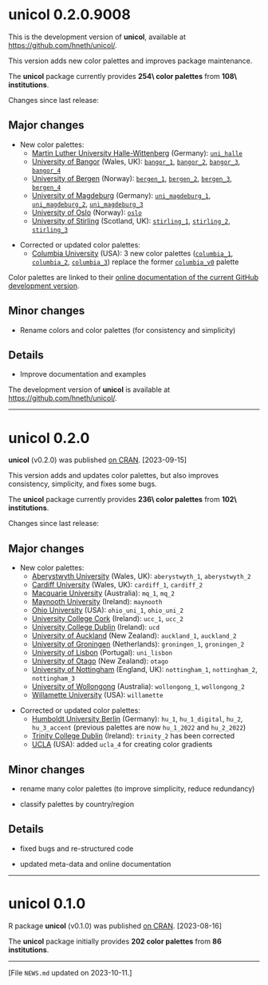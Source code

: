 
# unicol 0.2.0.9008

<!-- Development version:  --> 

This is the development version of **unicol**, available at <https://github.com/hneth/unicol/>.

This version adds new color palettes and improves package maintenance.

The **unicol** package currently provides **254\ color palettes** from **108\ institutions**. 


<!-- Log of changes: --> 

Changes since last release: 

<!-- Major changes: --> 

## Major changes 

<!-- Additions: --> 

- New color palettes: 
    - [Martin Luther University Halle-Wittenberg](https://www.uni-halle.de) (Germany):
    [`uni_halle`](https://hneth.github.io/unicol/dev/reference/uni_halle.html)
    - [University of Bangor](https://www.bangor.ac.uk) (Wales, UK): 
    [`bangor_1`](https://hneth.github.io/unicol/dev/reference/bangor_1.html),
    [`bangor_2`](https://hneth.github.io/unicol/dev/reference/bangor_2.html),
    [`bangor_3`](https://hneth.github.io/unicol/dev/reference/bangor_3.html),
    [`bangor_4`](https://hneth.github.io/unicol/dev/reference/bangor_4.html)
    - [University of Bergen](https://www.uib.no) (Norway): 
    [`bergen_1`](https://hneth.github.io/unicol/dev/reference/bergen_1.html), 
    [`bergen_2`](https://hneth.github.io/unicol/dev/reference/bergen_2.html), 
    [`bergen_3`](https://hneth.github.io/unicol/dev/reference/bergen_3.html), 
    [`bergen_4`](https://hneth.github.io/unicol/dev/reference/bergen_4.html) 
    - [University of Magdeburg](https://www.ovgu.de) (Germany): 
    [`uni_magdeburg_1`](https://hneth.github.io/unicol/dev/reference/uni_magdeburg_1.html),
    [`uni_magdeburg_2`](https://hneth.github.io/unicol/dev/reference/uni_magdeburg_2.html),
    [`uni_magdeburg_3`](https://hneth.github.io/unicol/dev/reference/uni_magdeburg_3.html)
    - [University of Oslo](https://www.uio.no) (Norway): 
    [`oslo`](https://hneth.github.io/unicol/dev/reference/oslo.html) 
    - [University of Stirling](https://www.stir.ac.uk) (Scotland, UK): 
    [`stirling_1`](https://hneth.github.io/unicol/dev/reference/stirling_1.html),
    [`stirling_2`](https://hneth.github.io/unicol/dev/reference/stirling_2.html),
    [`stirling_3`](https://hneth.github.io/unicol/dev/reference/stirling_3.html)


<!-- Corrections and updates: --> 

- Corrected or updated color palettes: 
    - [Columbia University](https://www.columbia.edu) (USA): 3 new color palettes 
    ([`columbia_1`](https://hneth.github.io/unicol/dev/reference/columbia_1.html),
    [`columbia_2`](https://hneth.github.io/unicol/dev/reference/columbia_2.html),
    [`columbia_3`](https://hneth.github.io/unicol/dev/reference/columbia_3.html)) replace the former 
    [`columbia_v0`](https://hneth.github.io/unicol/dev/reference/columbia_v0.html) palette    


Color palettes are linked to their [online documentation of the current GitHub development version](https://hneth.github.io/unicol/dev/).

<!-- Minor changes: --> 

## Minor changes 

- Rename colors and color palettes (for consistency and simplicity)


<!-- Details:  --> 

## Details 

- Improve documentation and examples


<!-- Development version:  --> 

The development version of **unicol** is available at <https://github.com/hneth/unicol/>. 


<!-- Published versions: --> 

------ 

# unicol 0.2.0

**unicol** (v0.2.0) was published [on CRAN](https://CRAN.R-project.org/package=unicol). [2023-09-15] 

This version adds and updates color palettes, but also improves consistency, simplicity, and fixes some bugs. 

The **unicol** package currently provides **236\ color palettes** from **102\ institutions**. 

<!-- Log of changes: --> 

Changes since last release: 

<!-- Major changes: --> 

## Major changes 

- New color palettes: 
    - [Aberystwyth University](https://aber.ac.uk/en/) (Wales, UK): `aberystwyth_1`, `aberystwyth_2`  
    - [Cardiff University](https://www.cardiff.ac.uk) (Wales, UK): `cardiff_1`, `cardiff_2`
    - [Macquarie University](https://www.mq.edu.au) (Australia): `mq_1`, `mq_2`
    - [Maynooth University](https://www.maynoothuniversity.ie) (Ireland): `maynooth`
    - [Ohio University](https://www.ohio.edu) (USA): `ohio_uni_1`, `ohio_uni_2` 
    - [University College Cork](https://www.ucc.ie) (Ireland): `ucc_1`, `ucc_2`
    - [University College Dublin](https://www.ucd.ie) (Ireland): `ucd` 
    - [University of Auckland](https://www.auckland.ac.nz/en.html) (New Zealand): `auckland_1`, `auckland_2` 
    - [University of Groningen](https://www.rug.nl) (Netherlands): `groningen_1`, `groningen_2` 
    - [University of Lisbon](https://www.ulisboa.pt) (Portugal): `uni_lisbon` 
    - [University of Otago](https://www.otago.ac.nz) (New Zealand): `otago` 
    - [University of Nottingham](https://www.nottingham.ac.uk) (England, UK): `nottingham_1`, `nottingham_2`, `nottingham_3`
    - [University of Wollongong](https://www.uow.edu.au) (Australia): `wollongong_1`, `wollongong_2` 
    - [Willamette University](https://willamette.edu) (USA): `willamette` 

<!-- Corrections and updates: --> 

- Corrected or updated color palettes: 
    - [Humboldt University Berlin](https://www.hu-berlin.de) (Germany):
    `hu_1`, `hu_1_digital`, `hu_2`, `hu_3_accent` (previous palettes are now `hu_1_2022` and `hu_2_2022`) 
    - [Trinity College Dublin](https://www.tcd.ie) (Ireland): `trinity_2` has been corrected 
    - [UCLA](https://www.ucla.edu) (USA): added `ucla_4` for creating color gradients 
    

<!-- Minor changes: --> 

## Minor changes 

- rename many color palettes (to improve simplicity, reduce redundancy)

- classify palettes by country/region 


<!-- Details:  --> 

## Details 

- fixed bugs and re-structured code

- updated meta-data and online documentation


------ 

# unicol 0.1.0

R package **unicol** (v0.1.0) was published [on CRAN](https://CRAN.R-project.org/package=unicol). [2023-08-16] 

The **unicol** package initially provides **202 color palettes** from **86 institutions**. 


<!-- Footer:  --> 

---------- 

[File `NEWS.md` updated on 2023-10-11.]

<!-- eof. -->

